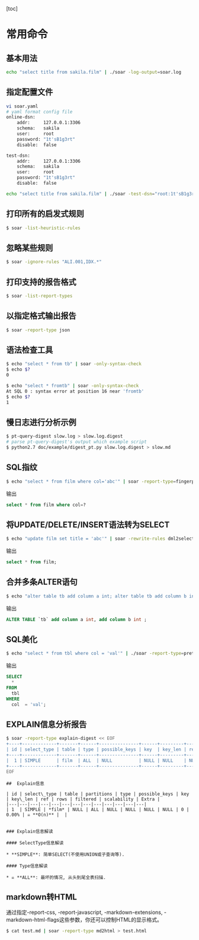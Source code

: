 [toc]

# 常用命令

## 基本用法

```bash
echo "select title from sakila.film" | ./soar -log-output=soar.log
```

## 指定配置文件

```bash
vi soar.yaml
# yaml format config file
online-dsn:
    addr:     127.0.0.1:3306
    schema:   sakila
    user:     root
    password: "1t'sB1g3rt"
    disable:  false

test-dsn:
    addr:     127.0.0.1:3306
    schema:   sakila
    user:     root
    password: "1t'sB1g3rt"
    disable:  false
```

```bash
echo "select title from sakila.film" | ./soar -test-dsn="root:1t'sB1g3rt@127.0.0.1:3306/sakila" -allow-online-as-test -log-output=soar.log
```

## 打印所有的启发式规则

```bash
$ soar -list-heuristic-rules
```

## 忽略某些规则

```bash
$ soar -ignore-rules "ALI.001,IDX.*"
```

## 打印支持的报告格式

```bash
$ soar -list-report-types
```

## 以指定格式输出报告

```bash
$ soar -report-type json
```

## 语法检查工具

```bash
$ echo "select * from tb" | soar -only-syntax-check
$ echo $?
0

$ echo "select * fromtb" | soar -only-syntax-check
At SQL 0 : syntax error at position 16 near 'fromtb'
$ echo $?
1

```

## 慢日志进行分析示例

```bash
$ pt-query-digest slow.log > slow.log.digest
# parse pt-query-digest's output which example script
$ python2.7 doc/example/digest_pt.py slow.log.digest > slow.md
```


## SQL指纹

```bash
$ echo "select * from film where col='abc'" | soar -report-type=fingerprint
```

输出

```sql
select * from film where col=?
```

## 将UPDATE/DELETE/INSERT语法转为SELECT

```bash
$ echo "update film set title = 'abc'" | soar -rewrite-rules dml2select,delimiter  -report-type rewrite
```

输出

```sql
select * from film;
```


## 合并多条ALTER语句

```bash
$ echo "alter table tb add column a int; alter table tb add column b int;" | soar -report-type rewrite -rewrite-rules mergealter
```

输出

```sql
ALTER TABLE `tb` add column a int, add column b int ;
```

## SQL美化

```bash
$ echo "select * from tbl where col = 'val'" | ./soar -report-type=pretty
```

输出

```sql
SELECT
  *
FROM
  tbl
WHERE
  col  = 'val';
```

## EXPLAIN信息分析报告

```bash
$ soar -report-type explain-digest << EOF
+----+-------------+-------+------+---------------+------+---------+------+------+-------+
| id | select_type | table | type | possible_keys | key  | key_len | ref  | rows | Extra |
+----+-------------+-------+------+---------------+------+---------+------+------+-------+
|  1 | SIMPLE      | film  | ALL  | NULL          | NULL | NULL    | NULL | 1131 |       |
+----+-------------+-------+------+---------------+------+---------+------+------+-------+
EOF
```

```text
##  Explain信息

| id | select\_type | table | partitions | type | possible_keys | key | key\_len | ref | rows | filtered | scalability | Extra |
|---|---|---|---|---|---|---|---|---|---|---|---|---|
| 1  | SIMPLE | *film* | NULL | ALL | NULL | NULL | NULL | NULL | 0 | 0.00% | ☠️ **O(n)** |  |


### Explain信息解读

#### SelectType信息解读

* **SIMPLE**: 简单SELECT(不使用UNION或子查询等).

#### Type信息解读

* ☠️ **ALL**: 最坏的情况, 从头到尾全表扫描.
```

## markdown转HTML

通过指定-report-css, -report-javascript, -markdown-extensions, -markdown-html-flags这些参数，你还可以控制HTML的显示格式。

```bash
$ cat test.md | soar -report-type md2html > test.html
```

